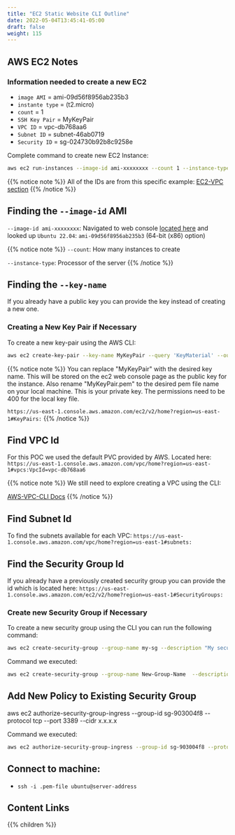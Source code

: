 ```yaml
---
title: "EC2 Static Website CLI Outline"
date: 2022-05-04T13:45:41-05:00
draft: false
weight: 115
---
```


## AWS EC2 Notes

### Information needed to create a new EC2

- `image AMI` = ami-09d56f8956ab235b3
- `instante type` = (t2.micro)
- `count` = 1
- `SSH Key Pair` = MyKeyPair
- `VPC ID` = vpc-db768aa6
- `Subnet ID` = subnet-46ab0719
- `Security ID` = sg-024730b92b8c9258e 

Complete command to create new EC2 Instance:

```bash
aws ec2 run-instances --image-id ami-xxxxxxxx --count 1 --instance-type t2.micro --key-name MyKeyPair --security-group-ids sg-903004f8 --subnet-id subnet-6e7f829e
```

{{% notice note %}}
All of the IDs are from this specific example: [EC2-VPC section](https://docs.aws.amazon.com/cli/latest/userguide/cli-services-ec2-instances.html)
{{% /notice %}}

## Finding the `--image-id` AMI

`--image-id ami-xxxxxxxx`: Navigated to web console [located here](https://us-east-1.console.aws.amazon.com/ec2/v2/home?region=us-east-1#LaunchInstances:) and looked up `Ubuntu 22.04`: `ami-09d56f8956ab235b3` (64-bit (x86) option)

{{% notice note %}}
`--count`: How many instances to create

`--instance-type`: Processor of the server
{{% /notice %}}

## Finding the `--key-name`

If you already have a public key you can provide the key instead of creating a new one.

### Creating a New Key Pair if Necessary

To create a new key-pair using the AWS CLI:

```bash
aws ec2 create-key-pair --key-name MyKeyPair --query 'KeyMaterial' --output text > MyKeyPair.pem
```

{{% notice note %}}
You can replace "MyKeyPair" with the desired key name. This will be stored on the ec2 web console page as the public key for the instance. Also rename "MyKeyPair.pem" to the desired pem file name on your local machine. This is your private key. The permissions need to be 400 for the local key file.

`https://us-east-1.console.aws.amazon.com/ec2/v2/home?region=us-east-1#KeyPairs:`
{{% /notice %}}

## Find VPC Id

For this POC we used the default PVC provided by AWS. Located here: `https://us-east-1.console.aws.amazon.com/vpc/home?region=us-east-1#vpcs:VpcId=vpc-db768aa6`

{{% notice note %}}
We still need to explore creating a VPC using the CLI:

[AWS-VPC-CLI Docs](https://docs.aws.amazon.com/cli/latest/reference/ec2/create-vpc.html)
{{% /notice %}}

## Find Subnet Id

To find the subnets available for each VPC: `https://us-east-1.console.aws.amazon.com/vpc/home?region=us-east-1#subnets:`

<!-- `Provide subnet id`
subnet id = subnet-46ab0719
--subnet-id subnet-6e7f829e -->

## Find the Security Group Id

If you already have a previously created security group you can provide the id which is located here: `https://us-east-1.console.aws.amazon.com/ec2/v2/home?region=us-east-1#SecurityGroups:`

### Create new Security Group if Necessary

To create a new security group using the CLI you can run the following command:

```bash
aws ec2 create-security-group --group-name my-sg --description "My security group" --vpc-id vpc-1a2b3c4d
```

Command we executed:
```bash
aws ec2 create-security-group --group-name New-Group-Name  --description "New Security Group" --vpc-id vpc-db768aa6
```

## Add New Policy to Existing Security Group

aws ec2 authorize-security-group-ingress --group-id sg-903004f8 --protocol tcp --port 3389 --cidr x.x.x.x

Command we executed:
```bash
aws ec2 authorize-security-group-ingress --group-id sg-903004f8 --protocol ssh --port 22 --cidr $(curl ipinfo.io/ip)
```

## Connect to machine:
- `ssh -i .pem-file ubuntu@server-address`

## Content Links

{{% children %}}
